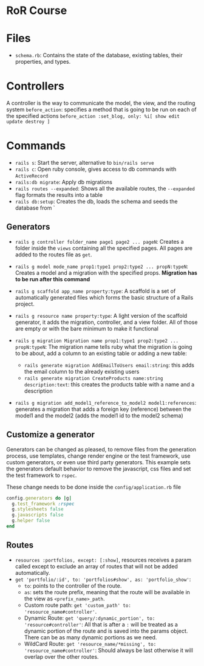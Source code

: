 # RoR Course

# Files

- `schema.rb`: Contains the state of the database, existing tables, their properties, and types.

# Controllers

A controller is the way to communicate the model, the view, and the routing system
`before_action`: specifies a method that is going to be run on each of the specified actions `before_action :set_blog, only: %i[ show edit update destroy ]`

# Commands

- `rails s`: Start the server, alternative to `bin/rails serve`
- `rails c`: Open ruby console, gives access to db commands with `ActiveRecord`
- `rails:db migrate`: Apply db migrations
- `rails routes --expanded`: Shows all the available routes, the `--expanded` flag formats the results into a table
- `rails db:setup`: Creates the db, loads the schema and seeds the database from `

## Generators

- `rails g controller folder_name page1 page2 ... pageN`: Creates a folder inside the `views` containing all the specified pages. All pages are added to the routes file as `get`.

- `rails g model mode_name prop1:type1 prop2:type2 ... propN:typeN`: Creates a model and a migration with the specified props. **Migration has to be run after this command**

- `rails g scaffold app_name property:type`: A scaffold is a set of automatically generated files which forms the basic structure of a Rails project.

- `rails g resource name property:type`: A light version of the scaffold generator, it adds the migration, controller, and a view folder. All of those are empty or with the bare minimum to make it functional

- `rails g migration Migration name prop1:type1 prop2:type2 ... propN:typeN`: The migration name tells ruby what the migration is going to be about, add a column to an existing table or adding a new table:

  - `rails generate migration AddEmailToUsers email:string`: this adds the email column to the already existing users
  - `rails generate migration CreateProducts name:string description:text`: this creates the products table with a name and a description

- `rails g migration add_model1_reference_to_model2 model1:references`: generates a migration that adds a foreign key (reference) between the model1 and the model2 (adds the model1 id to the model2 schema)

## Customize a generator

Generators can be changed as pleased, to remove files from the generation process, use templates, change render engine or the test framework, use custom generators, or even use third party generators. This example sets the generators default behavior to remove the javascript, css files and set the test framework to `rspec`.

These change needs to be done inside the `config/application.rb` file

```ruby
config.generators do |g|
  g.test_framework :rspec
  g.stylesheets false
  g.javascripts false
  g.helper false
end
```

## Routes

- `resources :portfolios, except: [:show]`, resources receives a param called except to exclude an array of routes that will not be added automatically.
- `get 'portfolio/:id', to: 'portfolios#show', as: 'portfolio_show'`:
  - `to`: points to the controller of the route.
  - `as`: sets the route prefix, meaning that the route will be available in the view as `<prefix_name>_path`.
  - Custom route path: `get 'custom_path' to: 'resource_name#controller'`.
  - Dynamic Route: `get 'query/:dynamic_portion', to: 'resource#controller'`: All that is after a `:` will be treated as a dynamic portion of the route and is saved into the params object. There can be as many dynamic portions as we need.
  - WildCard Route: `get 'resource_name/*missing', to: 'resource_name#controller'`: Should always be last otherwise it will overlap over the other routes.
